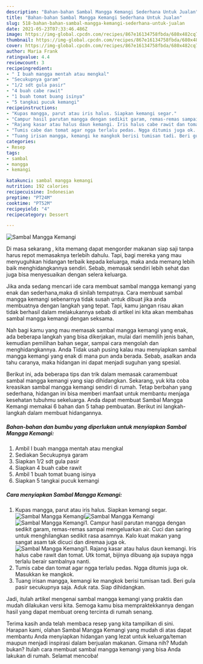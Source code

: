 ```yaml
---
description: "Bahan-bahan Sambal Mangga Kemangi Sederhana Untuk Jualan"
title: "Bahan-bahan Sambal Mangga Kemangi Sederhana Untuk Jualan"
slug: 518-bahan-bahan-sambal-mangga-kemangi-sederhana-untuk-jualan
date: 2021-05-23T07:33:46.486Z
image: https://img-global.cpcdn.com/recipes/867e16134758fbda/680x482cq70/sambal-mangga-kemangi-foto-resep-utama.jpg
thumbnail: https://img-global.cpcdn.com/recipes/867e16134758fbda/680x482cq70/sambal-mangga-kemangi-foto-resep-utama.jpg
cover: https://img-global.cpcdn.com/recipes/867e16134758fbda/680x482cq70/sambal-mangga-kemangi-foto-resep-utama.jpg
author: Maria Frank
ratingvalue: 4.4
reviewcount: 3
recipeingredient:
- " I buah mangga mentah atau mengkal"
- "Secukupnya garam"
- "1/2 sdt gula pasir"
- "4 buah cabe rawit"
- "1 buah tomat buang isinya"
- "5 tangkai pucuk kemangi"
recipeinstructions:
- "Kupas mangga, parut atau iris halus. Siapkan kemangi segar."
- "Campur hasil parutan mangga dengan sedikit garam, remas-remas sampai mengeluarkan air. Cuci dan saring untuk menghilangkan sedikit rasa asamnya. Kalo kuat makan yang sangat asam tak dicuci dan diremaa juga ok."
- "Rajang kasar atau halus daun kemangi. Iris halus cabe rawit dan tomat. Utk tomat, bijinya dibuang aja supaya ngga terlalu berair sambalnya nanti."
- "Tumis cabe dan tomat agar ngga terlalu pedas. Ngga ditumis juga ok. Masukkan ke mangkok."
- "Tuang irisan mangga, kemangi ke mangkok berisi tumisan tadi. Beri gula pasir secukupnya saja. Aduk rata. Siap dihidangkan."
categories:
- Resep
tags:
- sambal
- mangga
- kemangi

katakunci: sambal mangga kemangi 
nutrition: 192 calories
recipecuisine: Indonesian
preptime: "PT24M"
cooktime: "PT52M"
recipeyield: "4"
recipecategory: Dessert

---
```



![Sambal Mangga Kemangi](https://img-global.cpcdn.com/recipes/867e16134758fbda/680x482cq70/sambal-mangga-kemangi-foto-resep-utama.jpg)

Di masa  sekarang , kita memang dapat mengorder makanan siap saji tanpa harus repot memasaknya terlebih dahulu. Tapi, bagi mereka yang mau menyuguhkan hidangan terbaik kepada keluarga, maka anda memang lebih baik menghidangkannya sendiri. Sebab, memasak sendiri lebih sehat dan juga bisa menyesuaikan dengan selera keluarga.

Jika anda sedang mencari ide cara membuat sambal mangga kemangi yang enak dan sederhana,maka di sinilah tempatnya. Cara membuat sambal mangga kemangi  sebenarnya tidak susah untuk dibuat jika anda membuatnya dengan langkah yang tepat. Tapi, kamu jangan risau akan tidak berhasil dalam melakukannya 
sebab di artikel ini kita akan membahas sambal mangga kemangi dengan seksama.  



Nah bagi kamu yang mau memasak sambal mangga kemangi yang enak, ada beberapa langkah yang bisa dikerjakan, mulai dari memilih jenis bahan, kemudian pemilihan bahan segar, sampai cara mengolah dan menghidangkannya. Anda Tidak usah pusing kalau mau menyiapkan sambal mangga kemangi yang enak di mana pun anda berada. Sebab, asalkan anda  tahu caranya, maka hidangan ini dapat menjadi suguhan yang spesial.

Berikut ini, ada beberapa tips dan trik dalam memasak caramembuat sambal mangga kemangi yang siap dihidangkan. Sekarang, yuk kita coba kreasikan sambal mangga kemangi sendiri di rumah. Tetap berbahan yang sederhana, hidangan ini bisa memberi manfaat untuk membantu menjaga kesehatan tubuhmu sekeluarga. Anda dapat membuat Sambal Mangga Kemangi memakai 6 bahan dan 5 tahap pembuatan. Berikut ini langkah-langkah dalam membuat hidangannya.

<!--inarticleads1-->

##### Bahan-bahan dan bumbu yang diperlukan untuk menyiapkan Sambal Mangga Kemangi:

1. Ambil  I buah mangga mentah atau mengkal
1. Sediakan Secukupnya garam
1. Siapkan 1/2 sdt gula pasir
1. Siapkan 4 buah cabe rawit
1. Ambil 1 buah tomat buang isinya
1. Siapkan 5 tangkai pucuk kemangi




<!--inarticleads2-->

##### Cara menyiapkan Sambal Mangga Kemangi:

1. Kupas mangga, parut atau iris halus. Siapkan kemangi segar.
<img src="https://img-global.cpcdn.com/steps/5e3c2e18b56b546b/160x128cq70/sambal-mangga-kemangi-langkah-memasak-1-foto.jpg" alt="Sambal Mangga Kemangi"><img src="https://img-global.cpcdn.com/steps/e1eeaef48f52e236/160x128cq70/sambal-mangga-kemangi-langkah-memasak-1-foto.jpg" alt="Sambal Mangga Kemangi"><img src="https://img-global.cpcdn.com/steps/7d545379031c5216/160x128cq70/sambal-mangga-kemangi-langkah-memasak-1-foto.jpg" alt="Sambal Mangga Kemangi">1. Campur hasil parutan mangga dengan sedikit garam, remas-remas sampai mengeluarkan air. Cuci dan saring untuk menghilangkan sedikit rasa asamnya. Kalo kuat makan yang sangat asam tak dicuci dan diremaa juga ok.
<img src="https://img-global.cpcdn.com/steps/6bfeb2e9238ee24c/160x128cq70/sambal-mangga-kemangi-langkah-memasak-2-foto.jpg" alt="Sambal Mangga Kemangi">1. Rajang kasar atau halus daun kemangi. Iris halus cabe rawit dan tomat. Utk tomat, bijinya dibuang aja supaya ngga terlalu berair sambalnya nanti.
1. Tumis cabe dan tomat agar ngga terlalu pedas. Ngga ditumis juga ok. Masukkan ke mangkok.
1. Tuang irisan mangga, kemangi ke mangkok berisi tumisan tadi. Beri gula pasir secukupnya saja. Aduk rata. Siap dihidangkan.




Jadi, itulah artikel mengenai  sambal mangga kemangi  yang praktis dan mudah dilakukan versi kita. Semoga kamu bisa mempraktekkannya dengan hasil yang dapat membuat oreng tercinta di rumah senang. 

Terima kasih anda telah membaca resep yang kita tampilkan di sini. Harapan kami, olahan  Sambal Mangga Kemangi yang mudah di atas dapat membantu Anda menyiapkan hidangan yang lezat untuk keluarga/teman maupun menjadi inspirasi dalam berjualan makanan. Gimana nih? Mudah bukan? Itulah cara membuat sambal mangga kemangi yang bisa Anda lakukan di rumah. Selamat mencoba!

